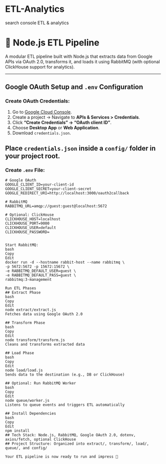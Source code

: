# ETL-Analytics
search console ETL &amp; analytics

# 🚀 Node.js ETL Pipeline

A modular ETL pipeline built with Node.js that extracts data from Google APIs via OAuth 2.0, transforms it, and loads it using RabbitMQ (with optional ClickHouse support for analytics).

---

## Google OAuth Setup and `.env` Configuration

###  Create OAuth Credentials:

1. Go to [Google Cloud Console](https://console.cloud.google.com/).
2. Create a project → Navigate to **APIs & Services > Credentials**.
3. Click **“Create Credentials” → “OAuth client ID”**.
4. Choose **Desktop App** or **Web Application**.
5. Download `credentials.json`.

## Place `credentials.json` inside a `config/` folder in your project root.

###  Create `.env` File:

```env
# Google OAuth
GOOGLE_CLIENT_ID=your-client-id
GOOGLE_CLIENT_SECRET=your-client-secret
GOOGLE_REDIRECT_URI=http://localhost:3000/oauth2callback

# RabbitMQ
RABBITMQ_URL=amqp://guest:guest@localhost:5672

# Optional: ClickHouse
CLICKHOUSE_HOST=localhost
CLICKHOUSE_PORT=9000
CLICKHOUSE_USER=default
CLICKHOUSE_PASSWORD=


Start RabbitMQ:
bash
Copy
Edit
docker run -d --hostname rabbit-host --name rabbitmq \
-p 5672:5672 -p 15672:15672 \
-e RABBITMQ_DEFAULT_USER=guest \
-e RABBITMQ_DEFAULT_PASS=guest \
rabbitmq:3-management

Run ETL Phases
## Extract Phase
bash
Copy
Edit
node extract/extract.js
Fetches data using Google OAuth 2.0

## Transform Phase
bash
Copy
Edit
node transform/transform.js
Cleans and transforms extracted data

## Load Phase
bash
Copy
Edit
node load/load.js
Sends data to the destination (e.g., DB or ClickHouse)

## Optional: Run RabbitMQ Worker
bash
Copy
Edit
node queue/worker.js
Listens to queue events and triggers ETL automatically

## Install Dependencies
bash
Copy
Edit
npm install
## Tech Stack: Node.js, RabbitMQ, Google OAuth 2.0, dotenv, axios/fetch, optional ClickHouse
## Project Structure: Organized into extract/, transform/, load/, queue/, and config/

Your ETL pipeline is now ready to run and impress 🚀

